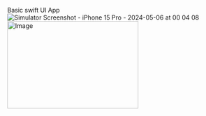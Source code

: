 Basic swift UI App
![Simulator Screenshot - iPhone 15 Pro - 2024-05-06 at 00 04 08](https://github.com/Manisankar-ch/sampleChat/assets/67576566/e0b83fe4-2f7e-4e94-97f4-d19886da1ae8)
<img src="[https://example.com/image.png](https://github.com/Manisankar-ch/sampleChat/assets/67576566/e0b83fe4-2f7e-4e94-97f4-d19886da1ae8)" alt="Image" style="width: 300px; height: 200px;">

